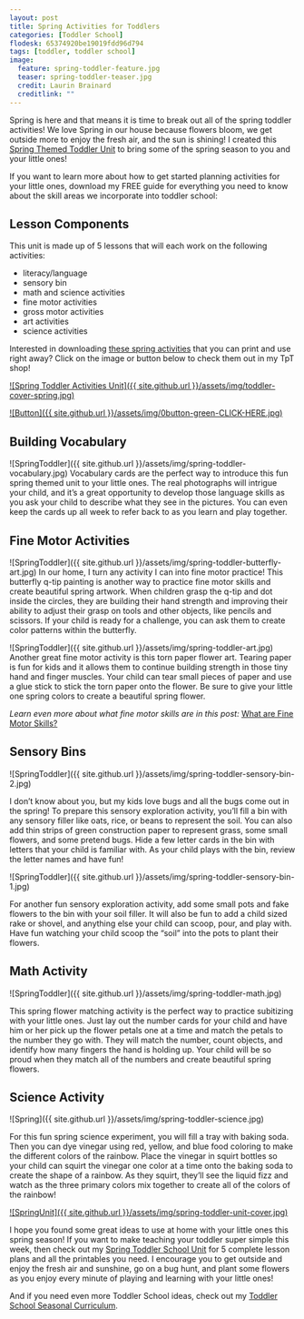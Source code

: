 ```yaml
---
layout: post
title: Spring Activities for Toddlers
categories: [Toddler School]
flodesk: 65374920be19019fdd96d794
tags: [toddler, toddler school]
image:
  feature: spring-toddler-feature.jpg
  teaser: spring-toddler-teaser.jpg
  credit: Laurin Brainard
  creditlink: ""
---
```

Spring is here and that means it is time to break out all of the spring toddler activities! We love Spring in our house because flowers bloom, we get outside more to enjoy the fresh air, and the sun is shining! I created this [Spring Themed Toddler Unit](https://www.teacherspayteachers.com/Product/Toddler-Lesson-Plans-Spring-Themed-Seasonal-Activities-Preschool-Curriculum-7791962?st=3e8e459fd7edb289a5f0466a6f8f2415&utm_source=PB%20Blog&utm_campaign=Spring%20Toddler%20Unit) to bring some of the spring season to you and your little ones!

If you want to learn more about how to get started planning activities for your little ones, download my FREE guide for everything you need to know about the skill areas we incorporate into toddler school:

<div id="fd-form-65374920be19019fdd96d794"></div>
<script>
  window.fd('form', {
    formId: '65374920be19019fdd96d794',
    containerEl: '#fd-form-65374920be19019fdd96d794'
  });
</script>

## Lesson Components 
This unit is made up of 5 lessons that will each work on the following activities:
- literacy/language 
- sensory bin 
- math and science activities
- fine motor activities
- gross motor activities
- art activities
- science activities

Interested in downloading [these spring activities](https://www.teacherspayteachers.com/Product/Spring-Toddler-Activities-Preschool-Curriculum-and-Lesson-Plans-7791962?utm_source=PB%20Blog&utm_campaign=Spring%20Toddler%20Unit%20Cover) that you can print and use right away? Click on the image or button below to check them out in my TpT shop! 
 
[![Spring Toddler Activities Unit]({{ site.github.url }}/assets/img/toddler-cover-spring.jpg)](https://www.teacherspayteachers.com/Product/Spring-Toddler-Activities-Preschool-Curriculum-and-Lesson-Plans-7791962?utm_source=PB%20Blog&utm_campaign=Spring%20Toddler%20Unit%20Cover)
 
[![Button]({{ site.github.url }}/assets/img/0button-green-CLICK-HERE.jpg)](https://www.teacherspayteachers.com/Product/Spring-Toddler-Activities-Preschool-Curriculum-and-Lesson-Plans-7791962?utm_source=PB%20Blog&utm_campaign=Spring%20Toddler%20Unit%20Cover)

## Building Vocabulary

![SpringToddler]({{ site.github.url }}/assets/img/spring-toddler-vocabulary.jpg)
Vocabulary cards are the perfect way to introduce this fun spring themed unit to your little ones. The real photographs will intrigue your child, and it’s a great opportunity to develop those language skills as you ask your child to describe what they see in the pictures. You can even keep the cards up all week to refer back to as you learn and play together. 

## Fine Motor Activities 

![SpringToddler]({{ site.github.url }}/assets/img/spring-toddler-butterfly-art.jpg)
In our home, I turn any activity I can into fine motor practice! This butterfly q-tip painting is another way to practice fine motor skills and create beautiful spring artwork. When children grasp the q-tip and dot inside the circles, they are building their hand strength and improving their ability to adjust their grasp on tools and other objects, like pencils and scissors. If your child is ready for a challenge, you can ask them to create color patterns within the butterfly. 

![SpringToddler]({{ site.github.url }}/assets/img/spring-toddler-art.jpg)
Another great fine motor activity is this torn paper flower art. Tearing paper is fun for kids and it allows them to continue building strength in those tiny hand and finger muscles. Your child can tear small pieces of paper and use a glue stick to stick the torn paper onto the flower. Be sure to give your little one spring colors to create a beautiful spring flower.  

_Learn even more about what fine motor skills are in this post:_ [What are Fine Motor Skills?](https://theprimarybrain.com/fine%20motor%20skills/2024/01/25/What-Are-Fine-Motor-Skills/)

## Sensory Bins 

![SpringToddler]({{ site.github.url }}/assets/img/spring-toddler-sensory-bin-2.jpg)

I don’t know about you, but my kids love bugs and all the bugs come out in the spring! To prepare this sensory exploration activity, you’ll fill a bin with any sensory filler like oats, rice, or beans to represent the soil. You can also add thin strips of green construction paper to represent grass, some small flowers, and some pretend bugs. Hide a few letter cards in the bin with letters that your child is familiar with. As your child plays with the bin, review the letter names and have fun!  

![SpringToddler]({{ site.github.url }}/assets/img/spring-toddler-sensory-bin-1.jpg)

For another fun sensory exploration activity, add some small pots and fake flowers to the bin with your soil filler. It will also be fun to add a child sized rake or shovel, and anything else your child can scoop, pour, and play with. Have fun watching your child scoop the “soil” into the pots to plant their flowers. 

## Math Activity 

![SpringToddler]({{ site.github.url }}/assets/img/spring-toddler-math.jpg)

This spring flower matching activity is the perfect way to practice subitizing with your little ones. Just lay out the number cards for your child and have him or her pick up the flower petals one at a time and match the petals to the number they go with. They will match the number, count objects, and identify how many fingers the hand is holding up. Your child will be so proud when they match all of the numbers and create beautiful spring flowers. 

## Science Activity 

![Spring]({{ site.github.url }}/assets/img/spring-toddler-science.jpg)

For this fun spring science experiment, you will fill a tray with baking soda. Then you can dye vinegar using red, yellow, and blue food coloring to make the different colors of the rainbow. Place the vinegar in squirt bottles so your child can squirt the vinegar one color at a time onto the baking soda to create the shape of a rainbow. As they squirt, they’ll see the liquid fizz and watch as the three primary colors mix together to create all of the colors of the rainbow! 

[![SpringUnit]({{ site.github.url }}/assets/img/spring-toddler-unit-cover.jpg)](https://www.teacherspayteachers.com/Product/Toddler-Lesson-Plans-Spring-Themed-Seasonal-Activities-Preschool-Curriculum-7791962?st=3e8e459fd7edb289a5f0466a6f8f2415&utm_source=PB%20Blog&utm_campaign=Spring%20Toddler%20Unit)

I hope you found some great ideas to use at home with your little ones this spring season! If you want to make teaching your toddler super simple this week, then check out my [Spring Toddler School Unit](https://www.teacherspayteachers.com/Product/Toddler-Lesson-Plans-Spring-Themed-Seasonal-Activities-Preschool-Curriculum-7791962?st=3e8e459fd7edb289a5f0466a6f8f2415&utm_source=PB%20Blog&utm_campaign=Spring%20Toddler%20Unit) for 5 complete lesson plans and all the printables you need. I encourage you to get outside and enjoy the fresh air and sunshine, go on a bug hunt, and plant some flowers as you enjoy every minute of playing and learning with your little ones!

And if you need even more Toddler School ideas, check out my [Toddler School Seasonal Curriculum](https://www.teacherspayteachers.com/Product/Fall-and-Winter-Fine-Motor-Skills-Activities-All-Seasons-GROWING-BUNDLE-7240892?utm_source=PB%20Blog&utm_campaign=Spring%20Fine%20Motor%20Post).